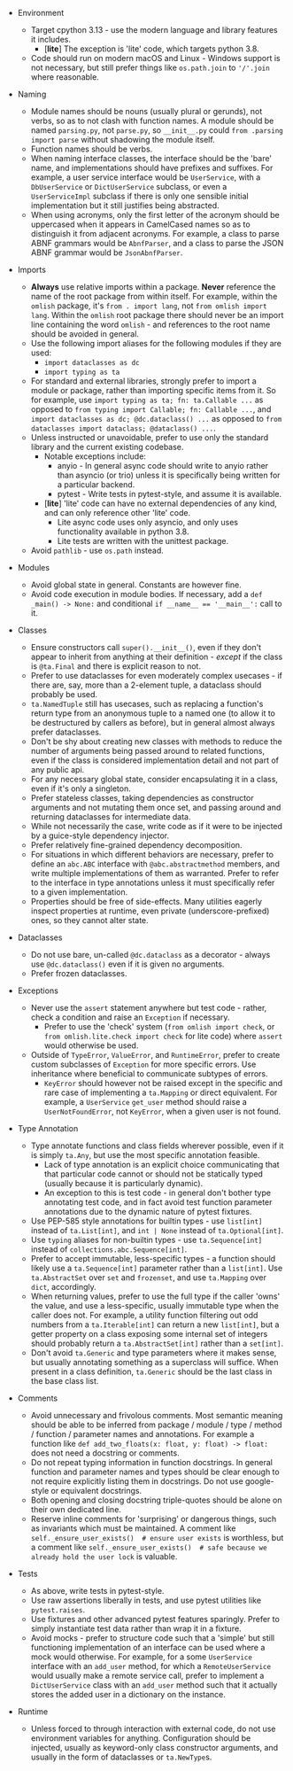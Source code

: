 - Environment
  - Target cpython 3.13 - use the modern language and library features it includes.
    - \[**lite**\] The exception is 'lite' code, which targets python 3.8.
  - Code should run on modern macOS and Linux - Windows support is not necessary, but still prefer things like
    `os.path.join` to `'/'.join` where reasonable.

- Naming
  - Module names should be nouns (usually plural or gerunds), not verbs, so as to not clash with function names. A
    module should be named `parsing.py`, not `parse.py`, so `__init__.py` could `from .parsing import parse` without
    shadowing the module itself.
  - Function names should be verbs.
  - When naming interface classes, the interface should be the 'bare' name, and implementations should have prefixes and
    suffixes. For example, a user service interface would be `UserService`, with a `DbUserService` or `DictUserService`
    subclass, or even a `UserServiceImpl` subclass if there is only one sensible initial implementation but it still
    justifies being abstracted.
  - When using acronyms, only the first letter of the acronym should be uppercased when it appears in CamelCased names
    so as to distinguish it from adjacent acronyms. For example, a class to parse ABNF grammars would be `AbnfParser`,
    and a class to parse the JSON ABNF grammar would be `JsonAbnfParser`.

- Imports
  - **Always** use relative imports within a package. **Never** reference the name of the root package from within
    itself. For example, within the `omlish` package, it's `from . import lang`, not `from omlish import lang`. Within
    the `omlish` root package there should never be an import line containing the word `omlish` - and references to the
    root name should be avoided in general.
  - Use the following import aliases for the following modules if they are used:
    - `import dataclasses as dc`
    - `import typing as ta`
  - For standard and external libraries, strongly prefer to import a module or package, rather than importing specific
    items from it. So for example, use `import typing as ta; fn: ta.Callable ...` as opposed to
    `from typing import Callable; fn: Callable ...`, and `import dataclasses as dc; @dc.dataclass() ...` as opposed to
    `from dataclasses import dataclass; @dataclass() ...`.
  - Unless instructed or unavoidable, prefer to use only the standard library and the current existing codebase.
    - Notable exceptions include:
      - anyio - In general async code should write to anyio rather than asyncio (or trio) unless it is specifically
        being written for a particular backend.
      - pytest - Write tests in pytest-style, and assume it is available.
    - \[**lite**\] 'lite' code can have no external dependencies of any kind, and can only reference other 'lite' code.
      - Lite async code uses only asyncio, and only uses functionality available in python 3.8.
      - Lite tests are written with the unittest package.
  - Avoid `pathlib` - use `os.path` instead.

- Modules
  - Avoid global state in general. Constants are however fine.
  - Avoid code execution in module bodies. If necessary, add a `def _main() -> None:` and conditional
    `if __name__ == '__main__':` call to it.

- Classes
  - Ensure constructors call `super().__init__()`, even if they don't appear to inherit from anything at their
    definition - *except* if the class is `@ta.Final` and there is explicit reason to not.
  - Prefer to use dataclasses for even moderately complex usecases - if there are, say, more than a 2-element tuple, a
    dataclass should probably be used.
  - `ta.NamedTuple` still has usecases, such as replacing a function's return type from an anonymous tuple to a named
    one (to allow it to be destructured by callers as before), but in general almost always prefer dataclasses.
  - Don't be shy about creating new classes with methods to reduce the number of arguments being passed around to
    related functions, even if the class is considered implementation detail and not part of any public api.
  - For any necessary global state, consider encapsulating it in a class, even if it's only a singleton.
  - Prefer stateless classes, taking dependencies as constructor arguments and not mutating them once set, and passing
    around and returning dataclasses for intermediate data.
  - While not necessarily the case, write code as if it were to be injected by a guice-style dependency injector.
  - Prefer relatively fine-grained dependency decomposition.
  - For situations in which different behaviors are necessary, prefer to define an `abc.ABC` interface with
    `@abc.abstractmethod` members, and write multiple implementations of them as warranted. Prefer to refer to the
    interface in type annotations unless it must specifically refer to a given implementation.
  - Properties should be free of side-effects. Many utilities eagerly inspect properties at runtime, even private
    (underscore-prefixed) ones, so they cannot alter state.

- Dataclasses
  - Do not use bare, un-called `@dc.dataclass` as a decorator - always use `@dc.dataclass()` even if it is given no
    arguments.
  - Prefer frozen dataclasses.

- Exceptions
  - Never use the `assert` statement anywhere but test code - rather, check a condition and raise an `Exception` if
    necessary.
    - Prefer to use the 'check' system (`from omlish import check`, or `from omlish.lite.check import check` for lite
      code) where `assert` would otherwise be used.
  - Outside of `TypeError`, `ValueError`, and `RuntimeError`, prefer to create custom subclasses of `Exception` for more
    specific errors. Use inheritance where beneficial to communicate subtypes of errors.
    - `KeyError` should however not be raised except in the specific and rare case of implementing a `ta.Mapping` or
      direct equivalent. For example, a `UserService` `get_user` method should raise a `UserNotFoundError`, not
      `KeyError`, when a given user is not found.

- Type Annotation
  - Type annotate functions and class fields wherever possible, even if it is simply `ta.Any`, but use the most specific
    annotation feasible.
    - Lack of type annotation is an explicit choice communicating that that particular code cannot or should not be
      statically typed (usually because it is particularly dynamic).
    - An exception to this is test code - in general don't bother type annotating test code, and in fact avoid test
      function parameter annotations due to the dynamic nature of pytest fixtures.
  - Use PEP-585 style annotations for builtin types - use `list[int]` instead of `ta.List[int]`, and `int | None`
    instead of `ta.Optional[int]`.
  - Use `typing` aliases for non-builtin types - use `ta.Sequence[int]` instead of `collections.abc.Sequence[int]`.
  - Prefer to accept immutable, less-specific types - a function should likely use a `ta.Sequence[int]` parameter rather
    than a `list[int]`. Use `ta.AbstractSet` over `set` and `frozenset`, and use `ta.Mapping` over `dict`, accordingly.
  - When returning values, prefer to use the full type if the caller 'owns' the value, and use a less-specific, usually
    immutable type when the caller does not. For example, a utility function filtering out odd numbers from a
    `ta.Iterable[int]` can return a new `list[int]`, but a getter property on a class exposing some internal set of
    integers should probably return a `ta.AbstractSet[int]` rather than a `set[int]`.
  - Don't avoid `ta.Generic` and type parameters where it makes sense, but usually annotating something as a superclass
    will suffice. When present in a class definition, `ta.Generic` should be the last class in the base class list.

- Comments
  - Avoid unnecessary and frivolous comments. Most semantic meaning should be able to be inferred from package / module
    / type / method / function / parameter names and annotations. For example a function like
    `def add_two_floats(x: float, y: float) -> float:` does not need a docstring or comments.
  - Do not repeat typing information in function docstrings. In general function and parameter names and types should be 
    clear enough to not require explicitly listing them in docstrings. Do not use google-style or equivalent docstrings.
  - Both opening and closing docstring triple-quotes should be alone on their own dedicated line.
  - Reserve inline comments for 'surprising' or dangerous things, such as invariants which must be maintained. A comment
    like `self._ensure_user_exists()  # ensure user exists` is worthless, but a comment like
    `self._ensure_user_exists()  # safe because we already hold the user lock` is valuable.

- Tests
  - As above, write tests in pytest-style.
  - Use raw assertions liberally in tests, and use pytest utilities like `pytest.raises`.
  - Use fixtures and other advanced pytest features sparingly. Prefer to simply instantiate test data rather than wrap
    it in a fixture.
  - Avoid mocks - prefer to structure code such that a 'simple' but still functioning implementation of an interface can
    be used where a mock would otherwise. For example, for a some `UserService` interface with an `add_user` method, for
    which a `RemoteUserService` would usually make a remote service call, prefer to implement a `DictUserService` class
    with an `add_user` method such that it actually stores the added user in a dictionary on the instance.

- Runtime
  - Unless forced to through interaction with external code, do not use environment variables for anything.
    Configuration should be injected, usually as keyword-only class constructor arguments, and usually in the form of
    dataclasses or `ta.NewType`s.
